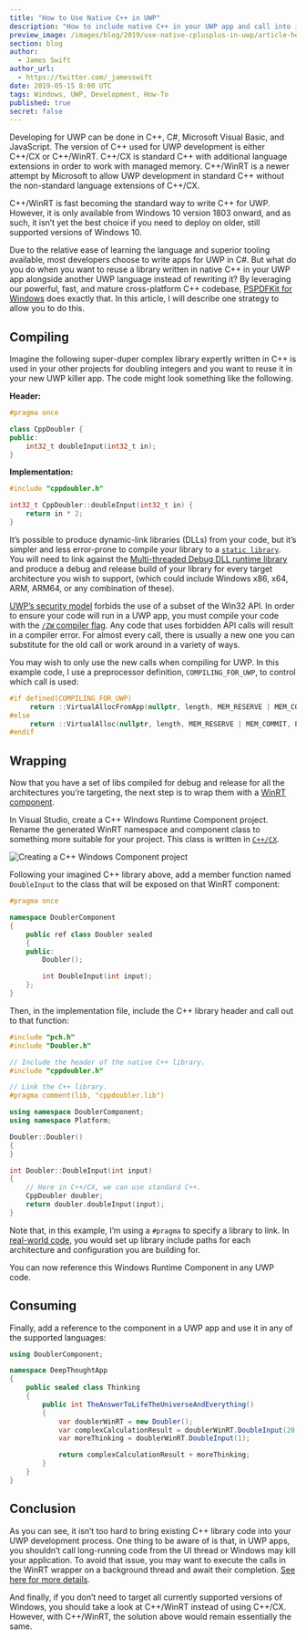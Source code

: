 ```yaml
---
title: "How to Use Native C++ in UWP"
description: "How to include native C++ in your UWP app and call into it from C#."
preview_image: /images/blog/2019/use-native-cplusplus-in-uwp/article-header.png
section: blog
author:
  - James Swift
author_url:
  - https://twitter.com/_jamesswift
date: 2019-05-15 8:00 UTC
tags: Windows, UWP, Development, How-To
published: true
secret: false
---
```


Developing for UWP can be done in C++, C#, Microsoft Visual Basic, and JavaScript. The version of C++ used for UWP development is either C++/CX or C++/WinRT. C++/CX is standard C++ with additional language extensions in order to work with managed memory. C++/WinRT is a newer attempt by Microsoft to allow UWP development in standard C++ without the non-standard language extensions of C++/CX.

C++/WinRT is fast becoming the standard way to write C++ for UWP. However, it is only available from Windows 10 version 1803 onward, and as such, it isn’t yet the best choice if you need to deploy on older, still supported versions of Windows 10.

Due to the relative ease of learning the language and superior tooling available, most developers choose to write apps for UWP in C#. But what do you do when you want to reuse a library written in native C++ in your UWP app alongside another UWP language instead of rewriting it? By leveraging our powerful, fast, and mature cross-platform C++ codebase, [PSPDFKit for Windows][] does exactly that. In this article, I will describe one strategy to allow you to do this.

## Compiling

Imagine the following super-duper complex library expertly written in C++ is used in your other projects for doubling integers and you want to reuse it in your new UWP killer app. The code might look something like the following.

**Header:**

```cpp
#pragma once

class CppDoubler {
public:
    int32_t doubleInput(int32_t in);
}
```

**Implementation:**

```cpp
#include "cppdoubler.h"

int32_t CppDoubler::doubleInput(int32_t in) {
    return in * 2;
}
```

It’s possible to produce dynamic-link libraries (DLLs) from your code, but it’s simpler and less error-prone to compile your library to a [`static library`][static-lib]. You will need to link against the [Multi-threaded Debug DLL runtime library][md-runtime] and produce a debug and release build of your library for every target architecture you wish to support, (which could include Windows x86, x64, ARM, ARM64, or any combination of these).

[UWP’s security model][uwp-description] forbids the use of a subset of the Win32 API. In order to ensure your code will run in a UWP app, you must compile your code with the [`/ZW` compiler flag][zw-flag]. Any code that uses forbidden API calls will result in a compiler error. For almost every call, there is usually a new one you can substitute for the old call or work around in a variety of ways.

You may wish to only use the new calls when compiling for UWP. In this example code, I use a preprocessor definition, `COMPILING_FOR_UWP`, to control which call is used:

```cpp
#if defined(COMPILING_FOR_UWP)
     return ::VirtualAllocFromApp(nullptr, length, MEM_RESERVE | MEM_COMMIT, PAGE_READWRITE);
#else
     return ::VirtualAlloc(nullptr, length, MEM_RESERVE | MEM_COMMIT, PAGE_READWRITE);
#endif
```

## Wrapping

Now that you have a set of libs compiled for debug and release for all the architectures you’re targeting, the next step is to wrap them with a [WinRT component][winrt].

In Visual Studio, create a C++ Windows Runtime Component project. Rename the generated WinRT namespace and component class to something more suitable for your project. This class is written in [`C++/CX`][cpp-cx].

![Creating a C++ Windows Component project](/images/blog/2019/use-native-cplusplus-in-uwp/winrt-project.png)

Following your imagined C++ library above, add a member function named `DoubleInput` to the class that will be exposed on that WinRT component:

```cpp
#pragma once

namespace DoublerComponent
{
    public ref class Doubler sealed
    {
    public:
        Doubler();

        int DoubleInput(int input);
    };
}
```

Then, in the implementation file, include the C++ library header and call out to that function:

```cpp
#include "pch.h"
#include "Doubler.h"

// Include the header of the native C++ library.
#include "cppdoubler.h"

// Link the C++ library.
#pragma comment(lib, "cppdoubler.lib")

using namespace DoublerComponent;
using namespace Platform;

Doubler::Doubler()
{
}

int Doubler::DoubleInput(int input)
{
    // Here in C++/CX, we can use standard C++.
    CppDoubler doubler;
    return doubler.doubleInput(input);
}
```

Note that, in this example, I’m using a `#pragma` to specify a library to link. In [real-world code][lib-example], you would set up library include paths for each architecture and configuration you are building for.

You can now reference this Windows Runtime Component in any UWP code.

## Consuming

Finally, add a reference to the component in a UWP app and use it in any of the supported languages:

```csharp
using DoublerComponent;

namespace DeepThoughtApp
{
    public sealed class Thinking
    {
        public int TheAnswerToLifeTheUniverseAndEverything()
        {
            var doublerWinRT = new Doubler();
            var complexCalculationResult = doublerWinRT.DoubleInput(20);
            var moreThinking = doublerWinRT.DoubleInput(1);

            return complexCalculationResult + moreThinking;
        }
    }
}
```

## Conclusion

As you can see, it isn’t too hard to bring existing C++ library code into your UWP development process. One thing to be aware of is that, in UWP apps, you shouldn’t call long-running code from the UI thread or Windows may kill your application. To avoid that issue, you may want to execute the calls in the WinRT wrapper on a background thread and await their completion. [See here for more details][resposive-ui-thread].

And finally, if you don’t need to target all currently supported versions of Windows, you should take a look at C++/WinRT instead of using C++/CX. However, with C++/WinRT, the solution above would remain essentially the same.

[resposive-ui-thread]: https://docs.microsoft.com/en-us/windows/uwp/debug-test-perf/keep-the-ui-thread-responsive
[cpp-cx]: https://docs.microsoft.com/en-us/cpp/cppcx/visual-c-language-reference-c-cx
[winrt]: https://docs.microsoft.com/en-us/windows/uwp/winrt-components/
[zw-flag]: https://docs.microsoft.com/en-us/cpp/build/reference/zw-windows-runtime-compilation
[md-runtime]: https://docs.microsoft.com/en-us/cpp/build/reference/md-mt-ld-use-run-time-library
[uwp-description]: https://docs.microsoft.com/en-us/windows/uwp/get-started/universal-application-platform-guide
[static-lib]: https://docs.microsoft.com/en-us/cpp/windows/walkthrough-creating-and-using-a-static-library-cpp
[pspdfkit for windows]: https://pspdfkit.com/windows
[lib-example]: https://github.com/Microsoft/microsoft-r-open/blob/master/vendor/curl-7.49.1/projects/Windows/VC10/src/curl.vcxproj#L937
